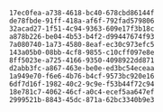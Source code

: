 
                17ec0fea-a738-4618-bc40-678cbd86144f
                de78fbde-91ff-418a-af6f-792fad579806
                32acad27-1f51-4c94-9363-609e17f3b18c
                a878b226-be04-4b53-b4f2-d99447674f93
                7a080740-1a73-4580-8eaf-ec30c973efc5
                143a05b0-08bb-4cf8-9855-c10cff097e8e
                8ff5023e-a725-4166-9350-4098922dd871
                d2abb3fc-a867-463e-be0e-ed3bc54eceaa
                1a949e70-f6e6-4b76-b4cf-9573bc920e16
                6df7d16f-1982-40c2-9c9e-f53b44f72c94
                18e781c7-4062-46cf-a0c4-ecef5aa647ef
                2999521b-8843-45dc-871a-62bc3340b9e3
                
